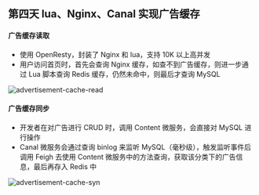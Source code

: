 

## 第四天 lua、Nginx、Canal 实现广告缓存

#### 广告缓存读取

-  使用 OpenResty，封装了 Nginx 和 lua，支持 10K 以上高并发
-  用户访问首页时，首先会查询 Nginx 缓存，如查不到广告缓存，则进一步通过 Lua 脚本查询 Redis 缓存，仍然未命中，则最后才查询 MySQL

![advertisement-cache-read](http://dylanguo.xyz/img/advertisement-cache-read.png)



#### 广告缓存同步

-  开发者在对广告进行 CRUD 时，调用 Content 微服务，会直接对 MySQL 进行操作
-  Canal 微服务会通过查询 binlog 来监听 MySQL（毫秒级），触发监听事件后调用 Feigh 去使用 Content 微服务中的方法查询，获取该分类下的广告信息，最后再存入 Redis 中

![advertisement-cache-syn](http://dylanguo.xyz/img/advertisement-cache-syn.png)
